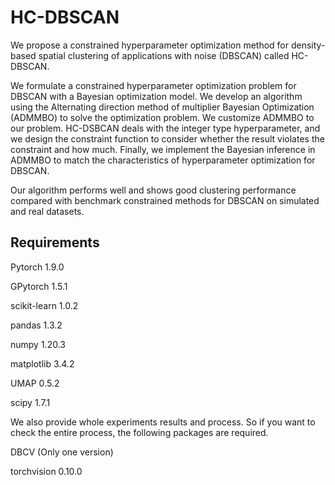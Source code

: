 # HC-DBSCAN
We propose a constrained hyperparameter optimization method for density-based spatial clustering
of applications with noise (DBSCAN) called HC-DBSCAN.

We formulate a constrained hyperparameter optimization problem for DBSCAN with a Bayesian
optimization model. We develop an algorithm using the Alternating direction method of multiplier
Bayesian Optimization (ADMMBO) to solve the optimization problem. We customize ADMMBO to
our problem. HC-DSBCAN deals with the integer type hyperparameter, and we design the constraint
function to consider whether the result violates the constraint and how much. Finally, we implement
the Bayesian inference in ADMMBO to match the characteristics of hyperparameter optimization
for DBSCAN. 

Our algorithm performs well and shows good clustering performance compared with
benchmark constrained methods for DBSCAN on simulated and real datasets.


## Requirements
Pytorch 1.9.0

GPytorch 1.5.1

scikit-learn 1.0.2

pandas 1.3.2

numpy 1.20.3

matplotlib 3.4.2

UMAP 0.5.2

scipy 1.7.1

We also provide whole experiments results and process. So if you want to check the entire process, the following packages are required.

DBCV (Only one version)

torchvision 0.10.0
